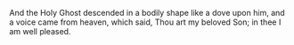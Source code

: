 And the Holy Ghost descended in a bodily shape like a dove upon him, and a voice came from heaven, which said, Thou art my beloved Son; in thee I am well pleased.
